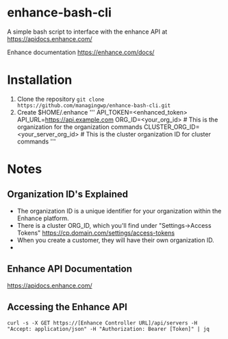 # enhance-bash-cli
A simple bash script to interface with the enhance API at https://apidocs.enhance.com/

Enhance documentation https://enhance.com/docs/

# Installation
1. Clone the repository
```git clone https://github.com/managingwp/enhance-bash-cli.git```
2. Create $HOME/.enhance
'''
API_TOKEN=<enhanced_token>
API_URL=https://api.example.com
ORG_ID=<your_org_id> # This is the organization for the organization commands
CLUSTER_ORG_ID=<your_server_org_id> # This is the cluster organization ID for cluster commands
'''

# Notes
## Organization ID's Explained
- The organization ID is a unique identifier for your organization within the Enhance platform.
- There is a cluster ORG_ID, which you'll find under "Settings->Access Tokens" https://cp.domain.com/settings/access-tokens
- When you create a customer, they will have their own organization ID.
- 
## Enhance API Documentation
https://apidocs.enhance.com/
## Accessing the Enhance API
```
curl -s -X GET https://[Enhance Controller URL]/api/servers -H "Accept: application/json" -H "Authorization: Bearer [Token]" | jq
```